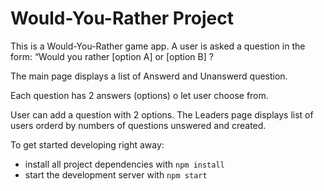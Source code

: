 # Would-You-Rather Project

This is a Would-You-Rather game app. A user is asked a question in the form: “Would you rather [option A] or [option B] ?

The main page displays a list of Answerd and Unanswerd question.

Each question has 2 answers (options) o let user choose from.

User can add a question with 2 options.
The Leaders page displays list of users orderd by numbers of questions unswered and created.

To get started developing right away:

* install all project dependencies with `npm install`
* start the development server with `npm start`